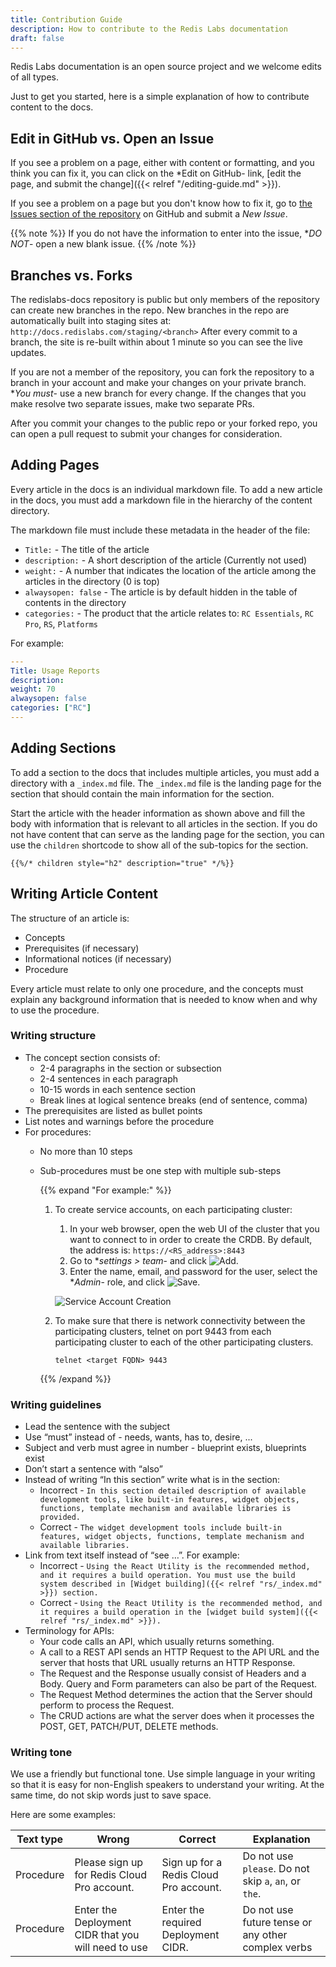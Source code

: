 ```yaml
---
title: Contribution Guide
description: How to contribute to the Redis Labs documentation
draft: false
---
```

Redis Labs documentation is an open source project and we welcome edits of all types.

Just to get you started, here is a simple explanation of how to contribute content to the docs.

## Edit in GitHub vs. Open an Issue

If you see a problem on a page, either with content or formatting, and you think you can fix it,
you can click on the *Edit on GitHub- link, [edit the page, and submit the change]({{< relref "/editing-guide.md" >}}).

If you see a problem on a page but you don't know how to fix it,
go to [the Issues section of the repository](https://github.com/RedisLabs/redislabs-docs/issues) on GitHub and submit a *New Issue*.

{{% note %}}
If you do not have the information to enter into the issue, **DO NOT*- open a new blank issue.
{{% /note %}}

## Branches vs. Forks

The redislabs-docs repository is public but only members of the repository can create new branches in the repo.
New branches in the repo are automatically built into staging sites at: `http://docs.redislabs.com/staging/<branch>`
After every commit to a branch, the site is re-built within about 1 minute so you can see the live updates.

If you are not a member of the repository, you can fork the repository to a branch in your account
and make your changes on your private branch.
**You must*- use a new branch for every change.
If the changes that you make resolve two separate issues, make two separate PRs.

After you commit your changes to the public repo or your forked repo,
you can open a pull request to submit your changes for consideration.

## Adding Pages

Every article in the docs is an individual markdown file.
To add a new article in the docs, you must add a markdown file in the hierarchy of the content directory.

The markdown file must include these metadata in the header of the file:

- `Title:` - The title of the article
- `description:` - A short description of the article (Currently not used)
- `weight:` - A number that indicates the location of the article among the articles in the directory (0 is top)
- `alwaysopen: false` - The article is by default hidden in the table of contents in the directory
- `categories:` - The product that the article relates to: `RC Essentials`, `RC Pro`, `RS`, `Platforms`

For example:

```yaml
---
Title: Usage Reports
description:
weight: 70
alwaysopen: false
categories: ["RC"]
---
```

## Adding Sections

To add a section to the docs that includes multiple articles, you must add a directory with a `_index.md` file.
The `_index.md` file is the landing page for the section that should contain the main information for the section.

Start the article with the header information as shown above
and fill the body with information that is relevant to all articles in the section.
If you do not have content that can serve as the landing page for the section,
you can use the `children` shortcode to show all of the sub-topics for the section.

```src
{{%/* children style="h2" description="true" */%}}
```

## Writing Article Content

The structure of an article is:

- Concepts
- Prerequisites (if necessary)
- Informational notices (if necessary)
- Procedure

Every article must relate to only one procedure,
and the concepts must explain any background information that is needed to know when and why to use the procedure.

### Writing structure

- The concept section consists of:
    - 2-4 paragraphs in the section or subsection
    - 2-4 sentences in each paragraph
    - 10-15 words in each sentence section
    - Break lines at logical sentence breaks (end of sentence, comma)
- The prerequisites are listed as bullet points
- List notes and warnings before the procedure
- For procedures:
    - No more than 10 steps
    - Sub-procedures must be one step with multiple sub-steps

        {{% expand "For example:" %}}

        1. To create service accounts, on each participating cluster:

            1. In your web browser, open the web UI of the cluster that you want to connect to in order to create the CRDB.
                By default, the address is: `https://<RS_address>:8443`
            1. Go to **settings > team*- and click ![Add](/images/rs/icon_add.png#no-click "Add").
            1. Enter the name, email, and password for the user, select the **Admin*- role,
                and click ![Save](/images/rs/icon_save.png#no-click "Save").

            ![Service Account Creation](/images/rs/create-service-account.png)

        1. To make sure that there is network connectivity between the participating clusters,
            telnet on port 9443 from each participating cluster to each of the other participating clusters.

            ```src
            telnet <target FQDN> 9443
            ```

        {{% /expand %}}

### Writing guidelines

- Lead the sentence with the subject
- Use “must” instead of - needs, wants, has to, desire, ...
- Subject and verb must agree in number - blueprint exists, blueprints exist
- Don’t start a sentence with “also”
- Instead of writing “In this section” write what is in the section:
    - Incorrect - `In this section detailed description of available development tools, like built-in features, widget objects, functions, template mechanism and available libraries is provided.`
    - Correct - `The widget development tools include built-in features, widget objects, functions, template mechanism and available libraries.`
- Link from text itself instead of “see …”. For example:
    - Incorrect - `Using the React Utility is the recommended method, and it requires a build operation. You must use the build system described in [Widget building]({{< relref "rs/_index.md" >}}) section.`
    - Correct - `Using the React Utility is the recommended method, and it requires a build operation in the [widget build system]({{< relref "rs/_index.md" >}}).`
- Terminology for APIs:
    - Your code calls an API, which usually returns something.
    - A call to a REST API sends an HTTP Request to the API URL and the server that hosts that URL usually returns an HTTP Response.
    - The Request and the Response usually consist of Headers and a Body. Query and Form parameters can also be part of the Request.
    - The Request Method determines the action that the Server should perform to process the Request.
    - The CRUD actions are what the server does when it processes the POST, GET, PATCH/PUT, DELETE methods.

### Writing tone

We use a friendly but functional tone.
Use simple language in your writing so that it is easy for non-English speakers to understand your writing.
At the same time, do not skip words just to save space.

Here are some examples:

|  Text type | Wrong                                       | Correct                                | Explanation                                           |
| --- | ------------------------------------------- | -------------------------------------- | ----------------------------------------------------- |
| Procedure | Please sign up for Redis Cloud Pro account. | Sign up for a Redis Cloud Pro account. | Do not use `please`. Do not skip `a`, `an`, or `the`. |
| Procedure | Enter the Deployment CIDR that you will need to use | Enter the required Deployment CIDR. | Do not use future tense or any other complex verbs |
